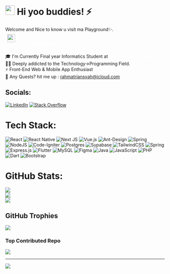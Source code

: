 <!--
<div style="background:#f2801f;display:inline-block;padding:6px 6px;border-radius:8px;">
<div style="display: flex;" >
    <img src="https://upload.wikimedia.org/wikipedia/commons/6/64/Logo_of_Bank_BTPN.svg" width="25" style="margin-right:6px;background:white;padding:0 6px;border-radius:4px;">
  
<a href="https://www.btpnsyariah.com" style="text-decoration:none;color:white;line-height:200%" >an Ex <b>Back-End</b> Intern at BTPN Sharia</a>
    </div>
    </div>
      -->

    
<h1><img src="https://emojis.slackmojis.com/emojis/images/1531849430/4246/blob-sunglasses.gif?1531849430" width="30"/> Hi yoo buddies! ⚡</h1>
Welcome and Nice to know u visit ma Playground✨.  

<!-- [![spotify-github-profile](https://spotify-github-profile.vercel.app/api/view?uid=z1iyxpyysoqbup2cch0mbu5el&cover_image=true&theme=natemoo-re&bar_color=ff5233&bar_color_cover=false)](https://github.com/kittinan/spotify-github-profile) -->

<!--
[![Me's GitHub stats](https://github-readme-stats.vercel.app/api?username=rahmatrians&theme=github_dark)](https://github.com/rahmatrians/github-readme-stats)
-->

<!--
**rahmatrians/rahmatrians** is a ✨ _special_ ✨ repository because its `README.md` (this file) appears on your GitHub profile.

Here are some ideas to get you started:
-->
<div style="display: flex;margin-top: 6px;" >
    <img src="https://upload.wikimedia.org/wikipedia/commons/6/64/Logo_of_Bank_BTPN.svg" width="25" style="margin-right:6px;background:white;padding:0 6px;border-radius:4px;">

<a href="https://www.btpnsyariah.com" style="text-decoration:none;color:white;line-height:200%" >an Ex <b>Back-End</b> Intern at BTPN Sharia</a>
</div

🎓 I'm Currently Final year Informatics Student at <a href="https://www.mercubuana.ac.id/id" style="text-decoration:none;color:white;line-height:200%" >Mercu Buana University</a><br>
🧑‍💻 Deeply addicted to the Technology->Programming Field.<br>
⚡ Front-End Web & Mobile App Enthusiast<br>
💬 Any Quests? hit me up : <a href="https://www.btpnsyariah.com" style="text-decoration:none;color:white;line-height:200%" >rahmatriansyah@icloud.com</a><br>

## Socials:
[![LinkedIn](https://img.shields.io/badge/LinkedIn-%230077B5.svg?logo=linkedin&logoColor=white)](https://linkedin.com/in/rahmatrians) [![Stack Overflow](https://img.shields.io/badge/-Stackoverflow-FE7A16?logo=stack-overflow&logoColor=white)](https://stackoverflow.com/users/14714828) 

# Tech Stack:
![React](https://img.shields.io/badge/react-%2320232a.svg?style=for-the-badge&logo=react&logoColor=%2361DAFB) ![React Native](https://img.shields.io/badge/react_native-%2320232a.svg?style=for-the-badge&logo=react&logoColor=%2361DAFB) ![Next JS](https://img.shields.io/badge/Next-black?style=for-the-badge&logo=next.js&logoColor=white) ![Vue.js](https://img.shields.io/badge/vuejs-%2335495e.svg?style=for-the-badge&logo=vuedotjs&logoColor=%234FC08D) ![Ant-Design](https://img.shields.io/badge/-AntDesign-%230170FE?style=for-the-badge&logo=ant-design&logoColor=white) ![Spring](https://img.shields.io/badge/spring-%236DB33F.svg?style=for-the-badge&logo=spring&logoColor=white) ![NodeJS](https://img.shields.io/badge/node.js-6DA55F?style=for-the-badge&logo=node.js&logoColor=white) ![Code-Igniter](https://img.shields.io/badge/CodeIgniter-%23EF4223.svg?style=for-the-badge&logo=codeIgniter&logoColor=white) ![Postgres](https://img.shields.io/badge/postgres-%23316192.svg?style=for-the-badge&logo=postgresql&logoColor=white) 	![Supabase](https://img.shields.io/badge/Supabase-3ECF8E?style=for-the-badge&logo=supabase&logoColor=white) ![TailwindCSS](https://img.shields.io/badge/tailwindcss-%2338B2AC.svg?style=for-the-badge&logo=tailwind-css&logoColor=white) ![Spring](https://img.shields.io/badge/spring-%236DB33F.svg?style=for-the-badge&logo=spring&logoColor=white) ![Express.js](https://img.shields.io/badge/express.js-%23404d59.svg?style=for-the-badge&logo=express&logoColor=%2361DAFB) ![Flutter](https://img.shields.io/badge/Flutter-%2302569B.svg?style=for-the-badge&logo=Flutter&logoColor=white) ![MySQL](https://img.shields.io/badge/mysql-%2300f.svg?style=for-the-badge&logo=mysql&logoColor=white) 	![Figma](https://img.shields.io/badge/figma-%23F24E1E.svg?style=for-the-badge&logo=figma&logoColor=white) ![Java](https://img.shields.io/badge/java-%23ED8B00.svg?style=for-the-badge&logo=java&logoColor=white) ![JavaScript](https://img.shields.io/badge/javascript-%23323330.svg?style=for-the-badge&logo=javascript&logoColor=%23F7DF1E) ![PHP](https://img.shields.io/badge/php-%23777BB4.svg?style=for-the-badge&logo=php&logoColor=white) ![Dart](https://img.shields.io/badge/dart-%230175C2.svg?style=for-the-badge&logo=dart&logoColor=white) ![Bootstrap](https://img.shields.io/badge/bootstrap-%23563D7C.svg?style=for-the-badge&logo=bootstrap&logoColor=white)
# GitHub Stats:
![](https://github-readme-stats.vercel.app/api?username=rahmatrians&theme=nord&hide_border=false&include_all_commits=true&count_private=true)<br/>
![](https://github-readme-streak-stats.herokuapp.com/?user=rahmatrians&theme=nord&hide_border=false)<br/>
![](https://github-readme-stats.vercel.app/api/top-langs/?username=rahmatrians&theme=nord&hide_border=false&include_all_commits=true&count_private=true&layout=compact)

## GitHub Trophies
![](https://github-profile-trophy.vercel.app/?username=rahmatrians&theme=nord&no-frame=false&no-bg=true&margin-w=4)

### Top Contributed Repo
![](https://github-contributor-stats.vercel.app/api?username=rahmatrians&limit=5&theme=nord&combine_all_yearly_contributions=true)


---
[![](https://visitcount.itsvg.in/api?id=rahmatrians&icon=8&color=6)](https://visitcount.itsvg.in)

<!-- Proudly created with GPRM ( https://gprm.itsvg.in ) -->

